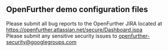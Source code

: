 OpenFurther demo configuration files
----------------------

Please submit all bug reports to the OpenFurther JIRA located at https://openfurther.atlassian.net/secure/Dashboard.jspa  
Please submit any sensitive security issues to openfurther-security@googlegroups.com
